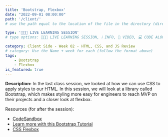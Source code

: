 ```yaml
---
title: 'Bootstrap, Flexbox'
date: "2022-09-01 08:00:00"
path: '/client/'
# use the path equal to the location of the file in the directory (directory structure)

type: '👩🏽‍🏫 LIVE LEARNING SESSION'
# type options: 👩🏽‍🏫 LIVE LEARNING SESSION, ℹ️ INFO, 🎥 VIDEO, 💻 CODE ALONG, 🥼 LAB, ↩️ REVIEW/NOTES, 👥 GROUP LEARNING, 👷🏼‍♂️ GROUP PROJECT, 🧠 ASSESSMENT, 📝 ASSIGNMENT

category: Client Side - Week 02 - HTML, CSS, and JS Review
# category: Use the Name + week for each (follow the format above)
tags: 
    - Bootstrap
    - Flexbox
is_featured: true
---
```

**Description:** In the last class session, we looked at how we can use CSS to apply styles to our HTML. In this session, we will look at a library called Bootstrap, which makes styling more easy for engineers to reach MVP on their projects and a closer look at flexbox.

Resources (for after the session):
- <a href="https://codesandbox.io/s/bootstrap-flexbox-uvlcul" target="_blank">CodeSandbox</a>
- <a href="https://www.w3schools.com/bootstrap5/index.php" target="_blank">Learn more with this Bootstrap Tutorial</a>
- <a href="https://css-tricks.com/snippets/css/a-guide-to-flexbox/" target="_blank">CSS Flexbox</a>
